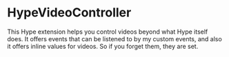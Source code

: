 # HypeVideoController
This Hype extension helps you control videos beyond what Hype itself does. It offers events that can be listened to by my custom events, and also it offers inline values for videos. So if you forget them, they are set. 
